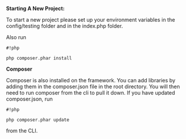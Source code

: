 **Starting A New Project:**

To start a new project please set up your environment variables in the config/testing folder and in the index.php folder. 

Also run 


```
#!php

php composer.phar install 
```



**Composer**

Composer is also installed on the framework. You can add libraries by adding them in the composer.json file in the root directory. You will then need to run composer from the cli to pull it down. If you have updated composer.json, run 
```
#!php

php composer.phar update
```
 from the CLI.